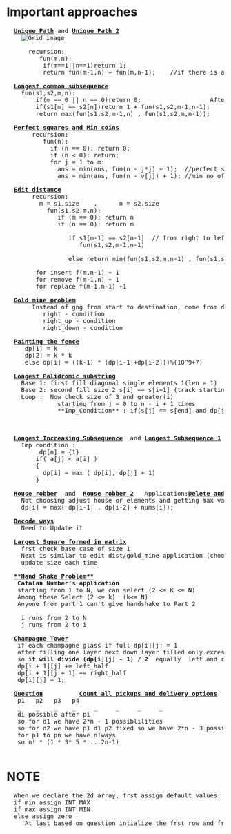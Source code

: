 # Important approaches
  <pre>
  <b><a href="https://github.com/teja963/DSA_All_Models/blob/master/Dynamic_programming/12.%20Unique%20path.cpp">Unique Path</a></b> and <b><a href="https://github.com/teja963/DSA_All_Models/blob/master/Dynamic_programming/12_1.%20Unique%20Path%202.cpp">Unique Path 2</a></b>
    <img alt="Grid image" src="https://github.com/teja963/DSA_All_Models/blob/master/Dynamic_programming/images/robot2.jpg">
      
      recursion:
         fun(m,n):
          if(m==1||n==1)return 1;
          return fun(m-1,n) + fun(m,n-1);    //if there is a obstacle fill 0 instead of this 
   
  <b><a href="https://github.com/teja963/DSA-and-MYSQL/blob/master/Dynamic_programming/17.%20Longest%20Common%20Subsequence.cpp">Longest common subsequence</a></b>                                           Application:<b><a href="https://github.com/teja963/DSA-and-MYSQL/blob/master/Dynamic_programming/28.%20Delete%20operations%20for%202%20string.cpp">Delete operations for 2 string</a></b>          <b><a href="https://github.com/teja963/Advanced-DSA/blob/master/Dynamic_programming/32.%20Form%20Palindrome.cpp">Form Palindrome</a></b>
  	fun(s1,s2,m,n):
  		if(m == 0 || n == 0)return 0;					After finding length of common subsequene                                             first half anf second half are equal rgt
  		if(s1[m] == s2[n])return 1 + fun(s1,s2,m-1,n-1);		s1.size() + s2.size() - 2*dp[ s1.size ][ s2.size ]                                    string = "teja" , ans_string = "tejaajet" 
  		return max(fun(s1,s2,m-1,n) , fun(s1,s2,m,n-1));                                                                                                      if we observer carefully frst_half = "teja", second_half_reverse = "ajet"
  		                                                                                                                                                      so ans = n - dp[n][n], where n is size of given string 
  <b><a href="https://github.com/teja963/DSA-and-MYSQL/blob/master/Dynamic_programming/4.%20Perfect%20Squares.cpp">Perfect squares and Min coins</a></b>
       recursion:
          fun(n):
            if (n == 0): return 0;
            if (n < 0): return;
            for j = 1 to m:
              ans = min(ans, fun(n - j*j) + 1);  //perfect squares
              ans = min(ans, fun(n - v[j]) + 1); //min no of coins
              
  <b><a href="https://github.com/teja963/DSA-and-MYSQL/blob/master/Dynamic_programming/14.%20Edit%20Distance.cpp">Edit distance</a></b>
       recursion:
         m = s1.size    ,      n = s2.size
           fun(s1,s2,m,n):
              if (m == 0): return n                            eg:   a   b   c
              if (n == 0): return m                                  b   c   d
              
                 if s1[m-1] == s2[n-1]  // from right to left if matcher we will decrement both
                    fun(s1,s2,m-1,n-1)
                    
                 else return min(fun(s1,s2,m,n-1) , fun(s1,s2,m-1,n) ,fun(s1,s2,m-1,n-1)) + 1
                 
        for insert f(m,n-1) + 1
        for remove f(m-1,n) + 1
        for replace f(m-1,n-1) +1 
        
  <b><a href="https://github.com/teja963/DSA-and-MYSQL/blob/master/Dynamic_programming/11.%20Gold%20Mine%20Problem.cpp">Gold mine problem</a></b>
       Instead of gng from start to destination, come from destination to start, for avoid overlap cases
          right - condition
          right_up - condition
          right_down - condition
          
  <b><a href="https://github.com/teja963/DSA-and-MYSQL/blob/master/Dynamic_programming/15.%20Painting%20the%20fence.cpp">Painting the fence</a></b>
     dp[1] = k
     dp[2] = k * k
     else dp[i] = ((k-1) * (dp[i-1]+dp[i-2]))%(10^9+7)
     
  <b><a href="https://github.com/teja963/DSA-and-MYSQL/blob/master/Dynamic_programming/18.%20Longest%20Palindromic%20Substring.cpp">Longest Palidromic substring</a></b>
    Base 1: first fill diagonal single elements 1(len = 1)
    Base 2: second fill size 2 s[i] == s[i+1] (track starting index i)
    Loop :  Now check size of 3 and greater(i)
              starting from j = 0 to n - i + 1 times
              **Imp_Condition** : if(s[j] == s[end] and dp[j+1][end-1] == 1)  // then it is a palindrome 
                                                                                 Update starting index and
                                                                                 max length
              
  <b><a href="https://github.com/teja963/DSA-and-MYSQL/blob/master/Dynamic_programming/20.%20Longest%20Increasing%20Subsequence.cpp">Longest Increasing Subsequence</a></b>  and <b><a href="https://github.com/teja963/DSA-and-MYSQL/blob/master/Dynamic_programming/24.%20Longest%20Subsequence-1.cpp">Longest Subsequence 1</a></b> and <b><a href="https://github.com/teja963/DSA-and-MYSQL/blob/master/Dynamic_programming/22.%20Maximum%20Increasing%20Subsequence.cpp">Maximum increasing subsequence</a></b>
    Imp condition :
         dp[n] = {1}
        if( a[j] < a[i] )                                              
        {
          dp[i] = max ( dp[i], dp[j] + 1)
        }
        
  <b><a href="https://github.com/teja963/Advanced-DSA/blob/master/Dynamic_programming/10.%20House%20robber.cpp">House robber</a></b>  and  <b><a href="https://github.com/teja963/Advanced-DSA/blob/master/Dynamic_programming/10_1.%20%20House%20robber%202.cpp">House robber 2</a></b>   Application:<b><a href="https://github.com/teja963/Advanced-DSA/blob/master/Dynamic_programming/30.%20Delete%20and%20Earn.cpp">Delete and Earn</a></b> 
    Not choosing adjust house or elements and getting max value
    dp[i] = max( dp[i-1] , dp[i-2] + nums[i]);
    
  <b><a href="https://github.com/teja963/DSA-and-MYSQL/blob/master/Dynamic_programming/23.%20Decode%20Ways.cpp">Decode ways</a></b>
    Need to Update it 
    
  <b><a href="https://github.com/teja963/DSA-and-MYSQL/blob/master/Dynamic_programming/26.%20Largest%20Square%20formed%20in%20Matrix.cpp">Largest Square formed in matrix</a></b>
    frst check base case of size 1
    Next is similar to edit dist/gold_mine application (choosing min among 3 ways)
    update size each time 
    
  <b><a href="https://github.com/teja963/DSA-and-MYSQL/blob/master/Dynamic_programming/27.%20Handshake.cpp">**Hand Shake Problem**</a></b>
   <b>Catalan Number's application</b>
   starting from 1 to N, we can select (2 <= K <= N)
   Among these Select (2 <= k)  (k<= N)
   Anyone from part 1 can't give handshake to Part 2
   
    i runs from 2 to N
    j runs from 2 to i
    
  <b><a href="https://github.com/teja963/Advanced-DSA/blob/master/Dynamic_programming/29.%20Champagne%20Tower.cpp">Champagne Tower</a></b>
   if each champagne glass if full dp[i][j] = 1
   after filling one layer next down layer filled only excess water in top
   so <b>it will divide (dp[i][j] - 1) / 2 </b> equally  left and right
   dp[i + 1][j] += left_half
   dp[i + 1][j + 1] += right_half
   dp[i][j] = 1; 
  
  <b><a href="https://leetcode.com/problems/count-all-valid-pickup-and-delivery-options/">Question</a></b>          <b><a href="https://github.com/teja963/Advanced-DSA/blob/master/Dynamic_programming/31.%20Count%20all%20pick%20ups%20and%20delivery%20options.cpp">Count all pickups and delivery options</a></b>                 
   p1   p2   p3   p4 
   _    _    _    _     _     _     _     _ 
   di possible after pi
   so for d1 we have 2*n - 1 possiblilities
   so for d2 we have p1 d1 p2 fixed so we have 2*n - 3 possibilities ...........
   for p1 to pn we have n!ways
   so n! * (1 * 3* 5 * ...2n-1)
  </pre>
  
# NOTE
  <pre>
  When we declare the 2d array, frst assign default values
  if min assign INT_MAX
  if max assign INT_MIN
  else assign zero
     At last based on question intialize the frst row and frst col base conditions 
  </pre>
